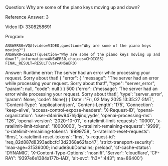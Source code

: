 Question: Why are some of the piano keys moving up and down?

Reference Answer: 3

Video ID: 3308258691

Program:

```
ANSWERS0=VQA(video=VIDEO,question="Why are some of the piano keys moving?")
ANSWER0=SELECT(question="Why are some of the piano keys moving up and down?",information=ANSWERS0,choices=CHOICES)
FINAL_RESULT=RESULT(var=ANSWER0)
```
Answer: Runtime error: The server had an error while processing your request. Sorry about that! {
  "error": {
    "message": "The server had an error while processing your request. Sorry about that!",
    "type": "server_error",
    "param": null,
    "code": null
  }
} 500 {'error': {'message': 'The server had an error while processing your request. Sorry about that!', 'type': 'server_error', 'param': None, 'code': None}} {'Date': 'Fri, 02 May 2025 13:35:27 GMT', 'Content-Type': 'application/json', 'Content-Length': '175', 'Connection': 'keep-alive', 'access-control-expose-headers': 'X-Request-ID', 'openai-organization': 'user-d4niriiw947hljdjinqjyyde', 'openai-processing-ms': '126', 'openai-version': '2020-10-01', 'x-ratelimit-limit-requests': '10000', 'x-ratelimit-limit-tokens': '10000000', 'x-ratelimit-remaining-requests': '9999', 'x-ratelimit-remaining-tokens': '9999758', 'x-ratelimit-reset-requests': '6ms', 'x-ratelimit-reset-tokens': '1ms', 'x-request-id': 'req_82d887d8393adbcfc13d2368a62fac47', 'strict-transport-security': 'max-age=31536000; includeSubDomains; preload', 'cf-cache-status': 'DYNAMIC', 'X-Content-Type-Options': 'nosniff', 'Server': 'cloudflare', 'CF-RAY': '9397e6e1384a177b-IAD', 'alt-svc': 'h3=":443"; ma=86400'}

